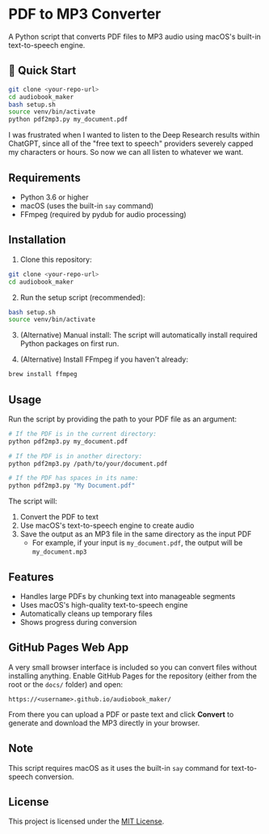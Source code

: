 # PDF to MP3 Converter

A Python script that converts PDF files to MP3 audio using macOS's built-in text-to-speech engine.

## 🚀 Quick Start

```bash
git clone <your-repo-url>
cd audiobook_maker
bash setup.sh
source venv/bin/activate
python pdf2mp3.py my_document.pdf
```

I was frustrated when I wanted to listen to the Deep Research results within ChatGPT, since all of the "free text to speech" providers severely capped my characters or hours. So now we can all listen to whatever we want.

## Requirements

- Python 3.6 or higher
- macOS (uses the built-in `say` command)
- FFmpeg (required by pydub for audio processing)

## Installation

1. Clone this repository:
```bash
git clone <your-repo-url>
cd audiobook_maker
```

2. Run the setup script (recommended):
```bash
bash setup.sh
source venv/bin/activate
```

3. (Alternative) Manual install: The script will automatically install required Python packages on first run.

4. (Alternative) Install FFmpeg if you haven't already:
```bash
brew install ffmpeg
```

## Usage

Run the script by providing the path to your PDF file as an argument:

```bash
# If the PDF is in the current directory:
python pdf2mp3.py my_document.pdf

# If the PDF is in another directory:
python pdf2mp3.py /path/to/your/document.pdf

# If the PDF has spaces in its name:
python pdf2mp3.py "My Document.pdf"
```

The script will:
1. Convert the PDF to text
2. Use macOS's text-to-speech engine to create audio
3. Save the output as an MP3 file in the same directory as the input PDF
   - For example, if your input is `my_document.pdf`, the output will be `my_document.mp3`

## Features

- Handles large PDFs by chunking text into manageable segments
- Uses macOS's high-quality text-to-speech engine
- Automatically cleans up temporary files
- Shows progress during conversion

## GitHub Pages Web App

A very small browser interface is included so you can convert files without installing anything. Enable GitHub Pages for the repository (either from the root or the `docs/` folder) and open:

```
https://<username>.github.io/audiobook_maker/
```

From there you can upload a PDF or paste text and click **Convert** to generate and download the MP3 directly in your browser.


## Note

This script requires macOS as it uses the built-in `say` command for text-to-speech conversion. 

## License

This project is licensed under the [MIT License](LICENSE).
